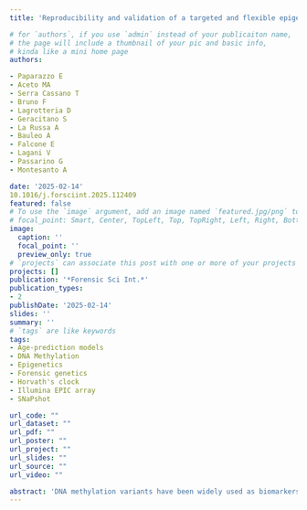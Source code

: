 ```yaml
---
title: 'Reproducibility and validation of a targeted and flexible epigenetic clock for forensic applications'

# for `authors`, if you use `admin` instead of your publicaiton name,
# the page will include a thumbnail of your pic and basic info,
# kinda like a mini home page
authors:

- Paparazzo E
- Aceto MA
- Serra Cassano T
- Bruno F
- Lagrotteria D
- Geracitano S
- La Russa A 
- Bauleo A 
- Falcone E
- Lagani V
- Passarino G
- Montesanto A

date: '2025-02-14'
10.1016/j.forsciint.2025.112409
featured: false
# To use the `image` argument, add an image named `featured.jpg/png` to your page's folder.
# focal_point: Smart, Center, TopLeft, Top, TopRight, Left, Right, BottomLeft, Bottom, BottomRight.
image:
  caption: ''
  focal_point: ''
  preview_only: true
# `projects` can associate this post with one or more of your projects
projects: []
publication: '*Forensic Sci Int.*'
publication_types:
- 2
publishDate: '2025-02-14'
slides: ''
summary: ''
# `tags` are like keywords
tags:
- Age-prediction models
- DNA Methylation
- Epigenetics
- Forensic genetics
- Horvath's clock
- Illumina EPIC array
- SNaPshot

url_code: ""
url_dataset: ""
url_pdf: ""
url_poster: ""
url_project: ""
url_slides: ""
url_source: ""
url_video: ""

abstract: 'DNA methylation variants have been widely used as biomarkers of ageing and several mathematical models have been developed to estimate the biological age. More recently, DNA technology has triggered efforts toward the simplification of the array-based epigenetic clocks and targeted approaches, based on the assessment of a small number of CpG sites have been developed. Among the markers included in these clocks, ELOVL2, FHL2, KLF14, C1orf132/MIR29B2C, and TRIM59 resulted to be the most strongly validated markers. We tested the reproducibility and validation of a previously developed targeted epigenetic clock purposely optimized for the measurement of chronological age in blood samples. The clock includes DNAm biomarkers strongly correlated with chronological age whose DNA methylation levels were measured by using a multiplex methylation SNaPshot assay. We found that epigenetic age, calculated using the developed clock, was highly correlated with age (r = 0.97) in a total of 201 blood samples covering a full spectrum of human ages. For 74 of these, methylation profiles of the whole genome were obtained through the Infinium Methylation EPIC v2.0 Kit which also allowed to estimate the most frequently used clocks of Horvath. These results show the potential of our efficient and affordable test for simultaneously measuring DNA methylation levels at multiple target CpG sites to assess chronological age. We observed a strong correlation between the prediction models for the analyzed CpG sites measured using the SNaPshot method and those obtained with the Illumina EPIC array, especially with the Horvath2 clock, which was specifically developed for DNA from skin and blood cells.'
---
```


